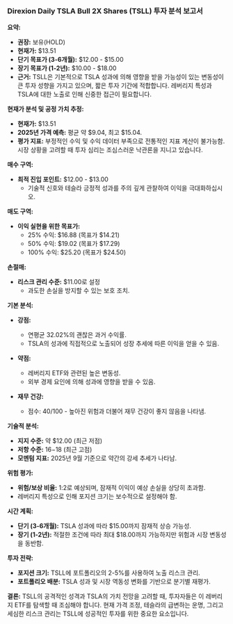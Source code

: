 ### Direxion Daily TSLA Bull 2X Shares (TSLL) 투자 분석 보고서

**요약:**
- **권장:** 보유(HOLD)
- **현재가:** $13.51
- **단기 목표가 (3-6개월):** $12.00 - $15.00
- **장기 목표가 (1-2년):** $10.00 - $18.00
- **근거:** TSLL은 기본적으로 TSLA 성과에 의해 영향을 받을 가능성이 있는 변동성이 큰 투자 성향을 가지고 있으며, 짧은 투자 기간에 적합합니다. 레버리지 특성과 TSLA에 대한 노출로 인해 신중한 접근이 필요합니다.

**현재가 분석 및 공정 가치 추정:**
- **현재가:** $13.51
- **2025년 가격 예측:** 평균 약 $9.04, 최고 $15.04.
- **평가 지표:** 부정적인 수익 및 수익 데이터 부족으로 전통적인 지표 계산이 불가능함. 시장 상황을 고려할 때 투자 심리는 조심스러운 낙관론을 지니고 있습니다.

**매수 구역:**
- **최적 진입 포인트:** $12.00 - $13.00 
  - 기술적 신호와 테슬라 긍정적 성과를 주의 깊게 관찰하여 이익을 극대화하십시오.

**매도 구역:**
- **이익 실현을 위한 목표가:**
  - 25% 수익: $16.88 (목표가 $14.21)
  - 50% 수익: $19.02 (목표가 $17.29)
  - 100% 수익: $25.20 (목표가 $24.50)

**손절매:**
- **리스크 관리 수준:** $11.00로 설정 
  - 과도한 손실을 방지할 수 있는 보호 조치.

**기본 분석:**
- **강점:**
  - 연평균 32.02%의 괜찮은 과거 수익률.
  - TSLA의 성과에 직접적으로 노출되어 성장 추세에 따른 이익을 얻을 수 있음.

- **약점:**
  - 레버리지 ETF와 관련된 높은 변동성.
  - 외부 경제 요인에 의해 성과에 영향을 받을 수 있음.

- **재무 건강:** 
  - 점수: 40/100 - 높아진 위험과 더불어 재무 건강이 좋지 않음을 나타냄.

**기술적 분석:**
- **지지 수준:** 약 $12.00 (최근 저점)
- **저항 수준:** $16-$18 (최근 고점)
- **모멘텀 지표:** 2025년 9월 기준으로 약간의 강세 추세가 나타남.

**위험 평가:**
- **위험/보상 비율:** 1:2로 예상되며, 잠재적 이익이 예상 손실을 상당히 초과함.
- 레버리지 특성으로 인해 포지션 크기는 보수적으로 설정해야 함.

**시간 계획:**
- **단기 (3-6개월):** TSLA 성과에 따라 $15.00까지 잠재적 상승 가능성.
- **장기 (1-2년):** 적절한 조건에 따라 최대 $18.00까지 가능하지만 위험과 시장 변동성을 동반함.

**투자 전략:**
- **포지션 크기:** TSLL에 포트폴리오의 2-5%를 사용하여 노출 리스크 관리.
- **포트폴리오 배분:** TSLA 성과 및 시장 역동성 변화를 기반으로 분기별 재평가.

**결론:**
TSLL의 공격적인 성격과 TSLA의 가치 전망을 고려할 때, 투자자들은 이 레버리지 ETF를 탐색할 때 조심해야 합니다. 현재 가격 조정, 테슬라의 급변하는 운명, 그리고 세심한 리스크 관리는 TSLL에 성공적인 투자를 위한 중요한 요소입니다.